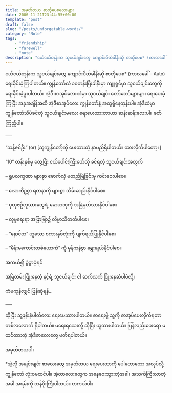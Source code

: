 ```yaml
---
title: အမှတ်တယ စာတိုပေစလေးများ
date: 2006-11-21T23:44:55+00:00
template: "post"  
draft: false  
slug: "/posts/unforgetable-words/"  
category: "Note"
tags:
    - "friendship"
    - "farewell"
    - "note"
description: "ငယ်ငယ်တုန်းက သူငယ်ချင်းတွေ ကျောင်းပိတ်ခါနီးဆို စာတိုပေစ* (ကာလခေါ် &#8211; Auto) ရေးခိုင်းခဲ့ကြပါတယ်။"
---
```

ငယ်ငယ်တုန်းက သူငယ်ချင်းတွေ ကျောင်းပိတ်ခါနီးဆို စာတိုပေစ* (ကာလခေါ် &#8211; Auto) ရေးခိုင်းခဲ့ကြပါတယ်။ ကျွန်တော်လဲ ၁၀တန်းပြီးခါနီးမှာ ကျူရှင်မှာ သူငယ်ချင်းတွေကို ရေးခိုင်းခဲ့ဖူးပါတယ်။ အဲ့ဒီ စာအုပ်လေးထဲမှာ သူငယ်ချင်း တော်တော်များများ ရေးပေးခဲ့ကြပြီး အခုအချိန်အထိ အဲ့ဒီစာအုပ်လေး ကျွန်တော်နဲ့ အတူရှိနေတုန်းပါ။ အဲ့ဒီထဲမှာ ကျွန်တော်သိပ်ခင်တဲ့ သူငယ်ချင်းမလေး ရေးပေးထားတာဟာ ဆန်းဆန်းလေးပါ။ ဖတ်ကြည့်ပါ။
  
&#8212;&#8211;
  
&#8220;သန့်ဇင်ဦး&#8221; (or) [သူကျွန်တော့်ကို ပေးထားတဲ့ နာမည်ရှိပါတယ်။ ထားလိုက်ပါတော့။] 

&#8220;10&#8221; တန်းနှစ်မှ တွေ့ပြီး ငယ်ပေါင်းကြီးဖော်လို ခင်ရတဲ့ သူငယ်ချင်းအတွက်
  
&#8211; ရူပလက္ခဏာ များစွာ ဖောက်လှဲ မတည်မြဲခြင်းမှ ကင်းဝေးပါစေ။
  
&#8211; လောကီဥစ္စာ ရတနာကို များစွာ သိမ်းဆည်းနိုင်ပါစေ။
  
&#8211; ပုထုဇဉ်လူသားတွေရဲ့ မောဟထုကို အမြဲမှတ်သားနိုင်ပါစေ။
  
&#8211; လူမှုရေးရာ အဖြာဖြာ၌ လိမ္မာသိတတ်ပါစေ။
  
&#8211; &#8220;နောင်တ&#8221; ဟူသော စကားနှစ်လုံးကို ပျက်ရယ်ပြုနိုင်ပါစေ။
  
&#8211; &#8220;မိန်းမကောင်းတစ်ယောက်&#8221; ကို မှန်ကန်စွာ ရွေးချယ်နိုင်ပါစေ။

အကယ်၍ ခွဲခွာခဲ့ရင်
  
အမြဲတမ်း ပြုံးနေတဲ့ နင့်ရဲ့ သူငယ်ချင်း ငါ ဆက်လက် ပြုံးနေဆဲပါပဲလို့။

ကံမကုန်လျှင် ပြန်ဆုံရန်&#8230;
  
&#8212;&#8211;
  
ဆိုပြီး သူ့ဖုန်းနံပါတ်လေး ရေးပေးထားပါတယ်။ စာရေးဖို့ သူ့ကို စာအုပ်ပေးလိုက်ရတာ တစ်လလောက် ရှိပါတယ်။ မရေးရသေးလို့ ဆိုပြီး ယူထားပါတယ်။ ပြန်လည်းပေးရော မထင်ထားတဲ့ အဲ့ဒီစာလေးတွေ ဖတ်ရပါတယ်။

အမှတ်တယပါ။

*အဲ့လို အချင်းချင်း စာလေးတွေ အမှတ်တယ ရေးပေးတာကို ပေါတောတော အလုပ်လို့ ကျွန်တော် လုံးဝမထင်ပါ။ အဲ့တာလေးတွေက အနေဝေးသွားတဲ့အခါ၊ အသက်ကြီးလာတဲ့အခါ အရမ်းကို တန်ဖိုးကြီးပါတယ်။ တကယ်ပါ။